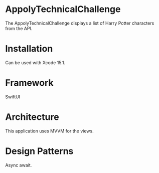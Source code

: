 # AppolyTechnicalChallenge
The AppolyTechnicalChallenge displays a list of Harry Potter characters from the API.

# Installation
Can be used with Xcode 15.1.

# Framework
SwiftUI

# Architecture
This application uses MVVM for the views.

# Design Patterns
Async await.
